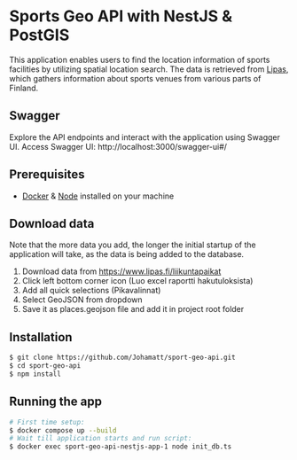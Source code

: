 

# Sports Geo API with NestJS & PostGIS
This application enables users to find the location information of sports facilities by utilizing spatial location search. The data is retrieved from [Lipas], which gathers information about sports venues from various parts of Finland.

## Swagger

Explore the API endpoints and interact with the application using Swagger UI.
Access Swagger UI: http://localhost:3000/swagger-ui#/
## Prerequisites
- [Docker] & [Node] installed on your machine

## Download data

Note that the more data you add, the longer the initial startup of the application will take, as the data is being added to the database. 

1. Download data from https://www.lipas.fi/liikuntapaikat
2. Click left bottom corner icon (Luo excel raportti hakutuloksista) 
3. Add all quick selections (Pikavalinnat)
4. Select GeoJSON from dropdown
5. Save it as places.geojson file and add it in project root folder


## Installation

```bash
$ git clone https://github.com/Johamatt/sport-geo-api.git
$ cd sport-geo-api
$ npm install
```

## Running the app

```bash
# First time setup:
$ docker compose up --build
# Wait till application starts and run script:
$ docker exec sport-geo-api-nestjs-app-1 node init_db.ts 

```

   [Docker]: <https://docs.docker.com/get-docker/>
   [Node]: <https://nodejs.org/en/download>
   [Lipas]: <https://www.lipas.fi/etusivu>